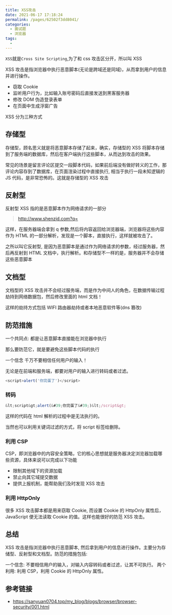 ```yaml
---
title: XSS攻击
date: 2021-06-17 17:18:24
permalink: /pages/62502f3dd8041/
categories:
  - 面试题
  - 浏览器
tags:
  -
---
```


`XSS`就是`Cross Site Scripting`,为了和 css 攻击区分开，所以叫 XSS

XSS 攻击是指浏览器中执行恶意脚本(无论是跨域还是同域)，从而拿到用户的信息并进行操作。

- 窃取 Cookie
- 监听用户行为，比如输入账号密码后直接发送到黑客服务器
- 修改 DOM 伪造登录表单
- 在页面中生成浮窗广告

<!--more-->

XSS 分为三种方式

## 存储型

存储型，顾名思义就是将恶意脚本存储了起来，确实，存储型的 XSS 将脚本存储到了服务端的数据库，然后在客户端执行这些脚本，从而达到攻击的效果。

常见的场景是留言评论区提交一段脚本代码，如果前后端没有做好转义的工作，那评论内容存到了数据库，在页面渲染过程中直接执行, 相当于执行一段未知逻辑的 JS 代码，是非常恐怖的。这就是存储型的 XSS 攻击

## 反射型

反射型 XSS 指的是恶意脚本作为网络请求的一部分

> http://www.shenzjd.com?q=<script>alert("你完蛋了")</script>

这样，在服务器端会拿到 q 参数,然后将内容返回给浏览器端，浏览器将这些内容作为 HTML 的一部分解析，发现是一个脚本，直接执行，这样就被攻击了。

之所以叫它反射型, 是因为恶意脚本是通过作为网络请求的参数，经过服务器，然后再反射到 HTML 文档中，执行解析。和存储型不一样的是，服务器并不会存储这些恶意脚本

## 文档型

文档型的 XSS 攻击并不会经过服务端，而是作为中间人的角色，在数据传输过程劫持到网络数据包，然后修改里面的 html 文档！

这样的劫持方式包括 WIFI 路由器劫持或者本地恶意软件等(dns 篡改)

## 防范措施

一个共同点: 都是让恶意脚本直接能在浏览器中执行

那么要防范它，就是要避免这些脚本代码的执行

一个信念
千万不要相信任何用户的输入！

无论是在前端和服务端，都要对用户的输入进行转码或者过滤。

```js
<script>alert('你完蛋了')</script>
```

### 转码

```js
&lt;script&gt;alert(&#39;你完蛋了&#39;)&lt;/script&gt;
```

这样的代码在 html 解析的过程中是无法执行的。

当然也可以利用关键词过滤的方式，将 script 标签给删除。

### 利用 CSP

CSP，即浏览器中的内容安全策略，它的核心思想就是服务器决定浏览器加载哪些资源，具体来说可以完成以下功能

- 限制其他域下的资源加载
- 禁止向其它域提交数据
- 提供上报机制，能帮助我们及时发现 XSS 攻击

### 利用 HttpOnly

很多 XSS 攻击脚本都是用来窃取 Cookie, 而设置 Cookie 的 HttpOnly 属性后，JavaScript 便无法读取 Cookie 的值。这样也能很好的防范 XSS 攻击。

## 总结

XSS 攻击是指浏览器中执行恶意脚本, 然后拿到用户的信息进行操作。主要分为存储型、反射型和文档型。防范的措施包括:

一个信念: 不要相信用户的输入，对输入内容转码或者过滤，让其不可执行。
两个利用: 利用 CSP，利用 Cookie 的 HttpOnly 属性。

## 参考链接

- <https://sanyuan0704.top/my_blog/blogs/browser/browser-security/001.html>

